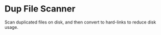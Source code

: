 # Dup File Scanner

Scan duplicated files on disk, and then convert to hard-links to reduce disk usage.
